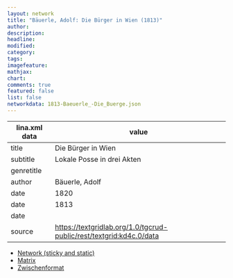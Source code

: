 ```yaml
---
layout: network
title: "Bäuerle, Adolf: Die Bürger in Wien (1813)"
author:
description:
headline:
modified:
category:
tags:
imagefeature: 
mathjax: 
chart: 
comments: true
featured: false
list: false
networkdata: 1813-Baeuerle_-Die_Buerge.json
---
```

lina.xml data  | value
------------- | -------------
title|Die Bürger in Wien
subtitle|Lokale Posse in drei Akten
genretitle|
author|Bäuerle, Adolf
date|1820
date|1813
date|
source|https://textgridlab.org/1.0/tgcrud-public/rest/textgrid:kd4c.0/data


* [Network (sticky and static)](/network355)
* [Matrix](/matrix355)
* [Zwischenformat](/lina355 )
